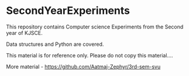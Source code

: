 # SecondYearExperiments
This repository contains Computer science Experiments from the Second year of KJSCE.

Data structures and Python are covered.
 
This material is for reference only. Please do not copy this material....


More material - https://github.com/Aatmaj-Zephyr/3rd-sem-svu

